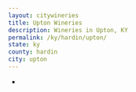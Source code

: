 ```yaml
---
layout: citywineries
title: Upton Wineries
description: Wineries in Upton, KY
permalink: /ky/hardin/upton/
state: ky
county: hardin
city: upton
---
```

-
